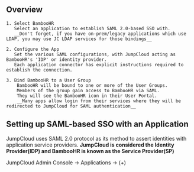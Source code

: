 ## Overview

    1. Select BambooHR
       Select an application to establish SAML 2.0-based SSO with.
       __Don't forget, if you have on-prem/legacy applications which use LDAP, you may use JC LDAP services for those bindings__

    2. Configure the App
       Set the various SAML configurations, with JumpCloud acting as BambooHR's 'IDP' or identity provider. 
       Each application connector has explicit instructions required to establish the connection.

    3. Bind BambooHR to a User Group
        BambooHR will be bound to one or more of the User Groups. 
        Members of the group gain access to BambooHR via SAML. 
        They will see the BambooHR icon in their User Portal. 
        __Many apps allow login from their services where they will be redirected to JumpCloud for SAML authentication__ 

## Setting up SAML-based SSO with an Application
  
  JumpCloud uses SAML 2.0 protocol as its method to assert identities with application service providers. 
  __JumpCloud is considered the Identity Provider(IDP) and BambooHR is known as the Service Provider(SP)__
  
  JumpCloud Admin Console -> Applications -> (+) 
 
  
 
   
